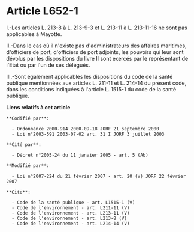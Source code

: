 # Article L652-1

I.-Les articles L. 213-8 à L. 213-9-3 et L. 213-11 à L. 213-11-16 ne sont pas applicables à Mayotte. 

II.-Dans le cas où il n'existe pas d'administrateurs des affaires maritimes, d'officiers de port, d'officiers de port
adjoints, les pouvoirs qui leur sont dévolus par les dispositions du livre II sont exercés par le représentant de l'Etat ou
par l'un de ses délégués. 

III.-Sont également applicables les dispositions du code de la santé publique mentionnées aux articles L. 211-11 et L. 214-14
du présent code, dans les conditions indiquées à l'article L. 1515-1 du code de la santé publique.

**Liens relatifs à cet article**

	**Codifié par**:

	  - Ordonnance 2000-914 2000-09-18 JORF 21 septembre 2000
	  - Loi n°2003-591 2003-07-02 art. 31 I JORF 3 juillet 2003

	**Cité par**:

	  - Décret n°2005-24 du 11 janvier 2005 - art. 5 (Ab)

	**Modifié par**:

	  - Loi n°2007-224 du 21 février 2007 - art. 20 (V) JORF 22 février 2007

	**Cite**:

	  - Code de la santé publique - art. L1515-1 (V)
	  - Code de l'environnement - art. L211-11 (V)
	  - Code de l'environnement - art. L213-11 (V)
	  - Code de l'environnement - art. L213-8 (V)
	  - Code de l'environnement - art. L214-14 (V)
